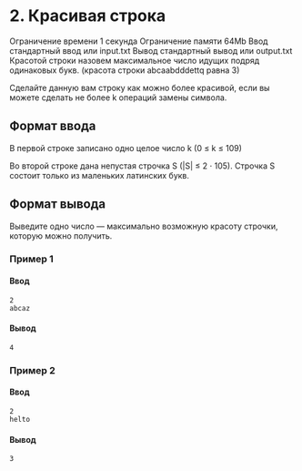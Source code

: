 # 2. Красивая строка

Ограничение времени	1 секунда
Ограничение памяти	64Mb
Ввод	стандартный ввод или input.txt
Вывод	стандартный вывод или output.txt
Красотой строки назовем максимальное число идущих подряд одинаковых букв. (красота строки abcaabdddettq равна 3)

Сделайте данную вам строку как можно более красивой, если вы можете сделать не более k операций замены символа.

## Формат ввода

В первой строке записано одно целое число k (0 ≤ k ≤ 109)

Во второй строке дана непустая строчка S (|S| ≤ 2 ⋅ 105). Строчка S состоит только из маленьких латинских букв.

## Формат вывода

Выведите одно число — максимально возможную красоту строчки, которую можно получить.

### Пример 1

#### Ввод	
```
2
abcaz
```
#### Вывод
```
4
```
### Пример 2

#### Ввод	
```
2
helto
```
#### Вывод
```
3
```
